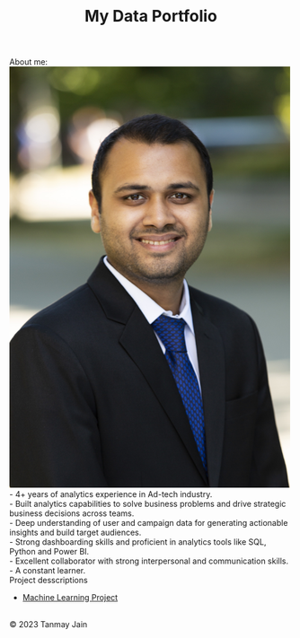 <!DOCTYPE html>
<html>
  <head>
    <meta charset="utf-8">
    <title>Tanmay Jain | Data Analyst | UBC MBAN'23 | Ex-InMobi | BITS Pilani</title><br>
    <link rel="stylesheet" href="{{ "/assets/css/main.css" | relative_url }}">
    <style>
      img {
        max-width: 500px;
        height: auto;
      }
    </style> 
  </head>
  <body>
    <header>
      <h1>My Data Portfolio</h1>
    </header>
    <main>
      About me:<br>
      <img src="/MBAN-TANMAY%20JAIN%20(5).jpg">
      - 4+ years of analytics experience in Ad-tech industry.<br>
      - Built analytics capabilities to solve business problems and drive strategic business decisions across teams.<br>
      - Deep understanding of user and campaign data for generating actionable insights and build target audiences.<br>
      - Strong dashboarding skills and proficient in analytics tools like SQL, Python and Power BI.<br>
      - Excellent collaborator with strong interpersonal and communication skills.<br>
      - A constant learner.<br>  
      Project desscriptions
      <nav>
        <ul>
           <li><a href="https://github.com/tan1310/Data-Projects/blob/main/BABS%20502_Final_Tanmay.ipynb">Machine Learning Project</a></li>
        </ul>
      </nav>
    </main>
    <footer>
      <p><br>&copy; 2023 Tanmay Jain</p>
    </footer>
  </body>
</html>





